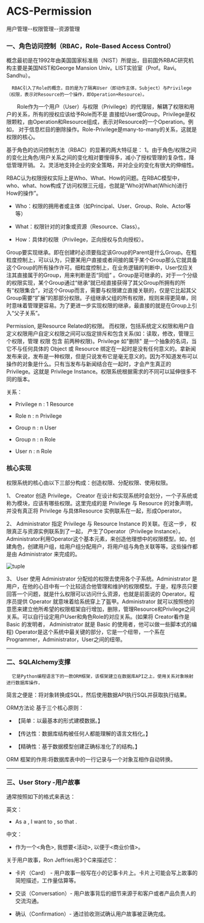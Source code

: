 # ACS-Permission
用户管理--权限管理--资源管理


### 一、角色访问控制（RBAC，Role-Based Access Control）
   概念最初是在1992年由美国国家标准局（NIST）所提出，目前国外RBAC研究机构主要是美国NIST和George Mansion Univ。LIST实验室（Prof。Ravi。Sandhu）。

      RBAC引入了Role的概念，目的是为了隔离User（即动作主体，Subject）与Privilege（权限，表示对Resource的一个操作，即Operation+Resource）。

　　Role作为一个用户（User）与权限（Privilege）的代理层，解耦了权限和用户的关系，所有的授权应该给予Role而不是
直接给User或Group。Privilege是权限颗粒，由Operation和Resource组成，表示对Resource的一个Operation。例如，
对于信息栏目的删除操作。Role-Privilege是many-to-many的关系，这就是权限的核心。

基于角色的访问控制方法（RBAC）的显著的两大特征是：
1。由于角色/权限之间的变化比角色/用户关系之间的变化相对要慢得多，减小了授权管理的复杂性，降低管理开销。
2。灵活地支持企业的安全策略，并对企业的变化有很大的伸缩性。


RBAC认为权限授权实际上是Who、What、How的问题。在RBAC模型中，who、what、how构成了访问权限三元组，也就是“Who对What(Which)进行How的操作”。

* Who：权限的拥用者或主体（如Principal、User、Group、Role、Actor等等）

* What：权限针对的对象或资源（Resource、Class）。

* How：具体的权限（Privilege，正向授权与负向授权）。


Group要实现继承。即在创建时必须要指定该Group的Parent是什么Group。在粗粒度控制上，可以认为，只要某用户直接或者间接的属于某个Group那么它就具备这个Group的所有操作许可。细粒度控制上，在业务逻辑的判断中，User仅应关注其直接属于的Group，用来判断是否“同组” 。Group是可继承的，对于一个分级的权限实现，某个Group通过“继承”就已经直接获得了其父Group所拥有的所有“权限集合”，对这个Group而言，需要与权限建立直接关联的，仅是它比起其父Group需要“扩展”的那部分权限。子组继承父组的所有权限，规则来得更简单，同时意味着管理更容易。为了更进一步实现权限的继承，最直接的就是在Group上引入“父子关系”。

Permission, 是Resource Related的权限。 而权限，包括系统定义权限和用户自定义权限用户自定义权限之间可以指定排斥和包含关系(如：读取，修改，管理三个权限，管理 权限 包含 前两种权限)。Privilege 如"删除" 是一个抽象的名词，当它不与任何具体的 Object 或 Resource 绑定在一起时是没有任何意义的。拿新闻发布来说，发布是一种权限，但是只说发布它是毫无意义的。因为不知道发布可以操作的对象是什么。只有当发布与新闻结合在一起时，才会产生真正的 Privilege。这就是 Privilege Instance。权限系统根据需求的不同可以延伸很多不同的版本。


关系：

* Privilege   n : 1   Resource

* Role   n : n   Privilege

* Group   n : n   User

* Group   n : n   Role

* User  n : n   Role

### 核心实现

权限系统的核心由以下三部分构成：创造权限、分配权限、使用权限。

1、 Creator 创造 Privilege， Creator 在设计和实现系统时会划分，一个子系统或称为模块，应该有哪些权限。这里完成的是 Privilege 与 Resource 的对象声明，并没有真正将 Privilege 与具体Resource 实例联系在一起，形成Operator。

2、 Administrator 指定 Privilege 与 Resource Instance 的关联。在这一步， 权限真正与资源实例联系到了一起， 产生了Operator（Privilege Instance）。Administrator利用Operator这个基本元素，来创造他理想中的权限模型。如，创建角色，创建用户组，给用户组分配用户，将用户组与角色关联等等。这些操作都是由 Administrator 来完成的。

   ![tuple](http://pic002.cnblogs.com/images/2011/10016/2011070808443232.jpg)


3、 User 使用 Administrator 分配给的权限去使用各个子系统。Administrator 是用户，在他的心目中有一个比较适合他管理和维护的权限模型。于是，程序员只要回答一个问题，就是什么权限可以访问什么资源，也就是前面说的 Operator。程序员提供 Operator 就意味着给系统穿上了盔甲。Administrator 就可以按照他的意愿来建立他所希望的权限框架自行增加，删除，管理Resource和Privilege之间关系。可以自行设定用户User和角色Role的对应关系。(如果将 Creator看作是 Basic 的发明者， Administrator 就是 Basic 的使用者，他可以做一些脚本式的编程) Operator是这个系统中最关键的部分，它是一个纽带，一个系在Programmer，Administrator，User之间的纽带。

***
### 二、SQLAlchemy支撑

      它是Python编程语言下的一款ORM框架，该框架建立在数据库API之上，使用关系对象映射进行数据库操作，
简言之便是：将对象转换成SQL，然后使用数据API执行SQL并获取执行结果。

ORM方法论 基于三个核心原则：

* 【简单：以最基本的形式建模数据。】

* 【传达性：数据库结构被任何人都能理解的语言文档化。】

* 【精确性：基于数据模型创建正确标准化了的结构。】

ORM 框架的作用:将数据库表中的一行记录与一个对象互相作自动转换。

***

### 三、User Story -用户故事


通常按照如下的格式来表达：

英文：

* As a <Role>, I want to <Activity>, so that <Business Value>.

中文：

* 作为一个<角色>, 我想要<活动>, 以便于<商业价值>。


关于用户故事，Ron Jeffries用3个C来描述它：

- 卡片（Card） - 用户故事一般写在小的记事卡片上。卡片上可能会写上故事的简短描述，工作量估算等。

- 交谈（Conversation）- 用户故事背后的细节来源于和客户或者产品负责人的交流沟通。

- 确认（Confirmation）- 通过验收测试确认用户故事被正确完成。
